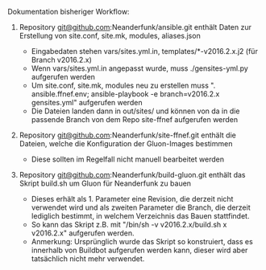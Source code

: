 Dokumentation bisheriger Workflow:

1. Repository git@github.com:Neanderfunk/ansible.git enthält Daten zur Erstellung von site.conf, site.mk, modules, aliases.json
	* Eingabedaten stehen vars/sites.yml.in, templates/\*-v2016.2.x.j2 (für Branch v2016.2.x)
	* Wenn vars/sites.yml.in angepasst wurde, muss ./gensites-yml.py aufgerufen werden
	* Um site.conf, site.mk, modules neu zu erstellen muss ". ansible.ffnef.env; ansible-playbook -e branch=v2016.2.x gensites.yml" aufgerufen werden
	* Die Dateien landen dann in out/sites/ und können von da in die passende Branch von dem Repo site-ffnef aufgerufen werden

2. Repository git@github.com:Neanderfunk/site-ffnef.git enthält die Dateien, welche die Konfiguration der Gluon-Images bestimmen
	* Diese sollten im Regelfall nicht manuell bearbeitet werden

3. Repository git@github.com:Neanderfunk/build-gluon.git enthält das Skript build.sh um Gluon für Neanderfunk zu bauen
   * Dieses erhält als 1. Parameter eine Revision, die derzeit nicht verwendet wird und als zweiten Parameter die Branch, die derzeit lediglich bestimmt, in welchem Verzeichnis das Bauen stattfindet.
   * So kann das Skript z.B. mit "/bin/sh -v v2016.2.x/build.sh x v2016.2.x" aufgerufen werden.
   * Anmerkung: Ursprünglich wurde das Skript so konstruiert, dass es innerhalb von Buildbot aufgerufen werden kann, dieser wird aber tatsächlich nicht mehr verwendet.
